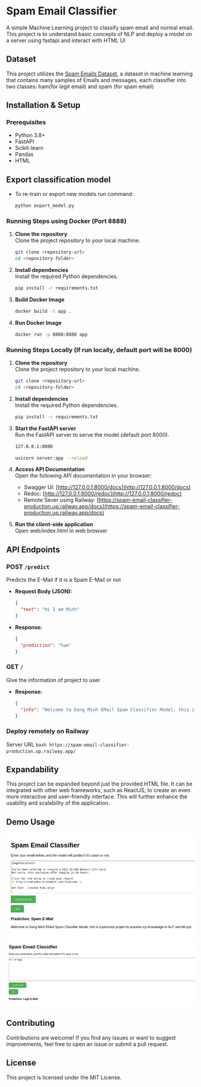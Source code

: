# Spam Email Classifier  

A simple Machine Learning project to classify spam email and normal email. This project is to understand basic concepts of NLP and deploy a model on a server using fastapi and interact with HTML UI

## Dataset

This project utilizes the [Spam Emails Dataset](https://www.kaggle.com/datasets/ashfakyeafi/spam-email-classification/data), a dataset in machine learning that contains many samples of Emails and messages, each classifier into two classes: ham(for legit email) and spam (for spam email)

## Installation & Setup

### Prerequisites
- Python 3.8+  
- FastAPI  
- Scikit-learn  
- Pandas
- HTML 

## Export classification model 
- To re-train or export new models run command: 
    ```bash
    python export_model.py 
    ```

### Running Steps using Docker (Port 8888)
1. **Clone the repository**  
   Clone the project repository to your local machine.
   ```bash
   git clone <repository-url>
   cd <repository-folder>
   ```

2. **Install dependencies**  
   Install the required Python dependencies.
   ```bash
   pip install -r requirements.txt
   ```

3. **Build Docker Image**
   ```bash
   docker build -t app .
   ```

4. **Run Docker Image**
   ```bash 
   docker run -p 8888:8888 app
   ```
  
### Running Steps Locally (If run locally, default port will be 8000)
1. **Clone the repository**  
   Clone the project repository to your local machine.
   ```bash
   git clone <repository-url>
   cd <repository-folder>
   ```

2. **Install dependencies**  
   Install the required Python dependencies.
   ```bash
   pip install -r requirements.txt
   ```

3. **Start the FastAPI server**  
   Run the FastAPI server to serve the model (default port 8000).
   ```bash
   127.0.0.1:8000
   ```
   ```bash
   uvicorn server:app --reload
   ```

4. **Access API Documentation**  
   Open the following API documentation in your browser:
   - Swagger UI: [http://127.0.0.1:8000/docs](http://127.0.0.1:8000/docs)
   - Redoc: [http://127.0.0.1:8000/redoc](http://127.0.0.1:8000/redoc)
   - Remote Sever using Railway: [https://spam-email-classifier-production.up.railway.app/docs](https://spam-email-classifier-production.up.railway.app/docs)

5. **Run the client-side application**  
   Open web/index.html in web browser

## API Endpoints

### **POST** `/predict`

Predicts the E-Mail if it is a Spam E-Mail or not

- **Request Body (JSON):**
  ```json
  {
    "text": "Hi I am Minh"
  }
  ```
- **Response:**
  ```json
  {
    "prediction": "ham"
  }
  ```

### **GET** `/`

Give the information of project to user

- **Response:**
  ```json
  {
    "info": "Welcome to Dang Minh EMail Spam Classifier Model, this is a personal project to practice my knowledge in NLP and MLops"
  }
  ```

### Deploy remotely on Railway 
Server URL 
    ```bash
    https://spam-email-classifier-production.up.railway.app/ 
    ```

## Expandability

This project can be expanded beyond just the provided HTML file. It can be integrated with other web frameworks, such as ReactJS, to create an even more interactive and user-friendly interface. This will further enhance the usability and scalability of the application.

## Demo Usage
![Demo Usage Png](doc/spam-image.png)
![Legit Image Png](doc/leegit-image.png)

## Contributing

Contributions are welcome! If you find any issues or want to suggest improvements, feel free to open an issue or submit a pull request.

## License

This project is licensed under the MIT License.
